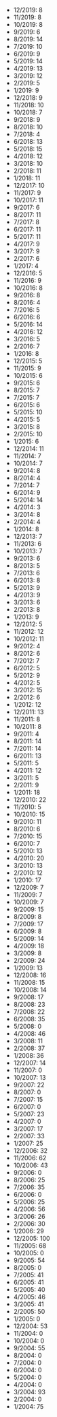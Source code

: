 *  12/2019: 8
*  11/2019: 8
*  10/2019: 8
*  9/2019: 6
*  8/2019: 14
*  7/2019: 10
*  6/2019: 9
*  5/2019: 14
*  4/2019: 13
*  3/2019: 12
*  2/2019: 5
*  1/2019: 9
*  12/2018: 9
*  11/2018: 10
*  10/2018: 7
*  9/2018: 9
*  8/2018: 10
*  7/2018: 4
*  6/2018: 13
*  5/2018: 15
*  4/2018: 12
*  3/2018: 10
*  2/2018: 11
*  1/2018: 11
*  12/2017: 10
*  11/2017: 9
*  10/2017: 11
*  9/2017: 6
*  8/2017: 11
*  7/2017: 8
*  6/2017: 11
*  5/2017: 11
*  4/2017: 9
*  3/2017: 9
*  2/2017: 6
*  1/2017: 4
*  12/2016: 5
*  11/2016: 9
*  10/2016: 8
*  9/2016: 8
*  8/2016: 4
*  7/2016: 5
*  6/2016: 6
*  5/2016: 14
*  4/2016: 12
*  3/2016: 5
*  2/2016: 7
*  1/2016: 8
*  12/2015: 5
*  11/2015: 9
*  10/2015: 6
*  9/2015: 6
*  8/2015: 7
*  7/2015: 7
*  6/2015: 6
*  5/2015: 10
*  4/2015: 5
*  3/2015: 8
*  2/2015: 10
*  1/2015: 6
*  12/2014: 11
*  11/2014: 7
*  10/2014: 7
*  9/2014: 8
*  8/2014: 4
*  7/2014: 7
*  6/2014: 9
*  5/2014: 14
*  4/2014: 3
*  3/2014: 8
*  2/2014: 4
*  1/2014: 8
*  12/2013: 7
*  11/2013: 6
*  10/2013: 7
*  9/2013: 6
*  8/2013: 5
*  7/2013: 6
*  6/2013: 8
*  5/2013: 9
*  4/2013: 9
*  3/2013: 6
*  2/2013: 8
*  1/2013: 9
*  12/2012: 5
*  11/2012: 12
*  10/2012: 11
*  9/2012: 4
*  8/2012: 6
*  7/2012: 7
*  6/2012: 5
*  5/2012: 9
*  4/2012: 5
*  3/2012: 15
*  2/2012: 6
*  1/2012: 12
*  12/2011: 13
*  11/2011: 8
*  10/2011: 8
*  9/2011: 4
*  8/2011: 14
*  7/2011: 14
*  6/2011: 13
*  5/2011: 5
*  4/2011: 12
*  3/2011: 5
*  2/2011: 9
*  1/2011: 18
*  12/2010: 22
*  11/2010: 5
*  10/2010: 15
*  9/2010: 11
*  8/2010: 6
*  7/2010: 15
*  6/2010: 7
*  5/2010: 13
*  4/2010: 20
*  3/2010: 13
*  2/2010: 12
*  1/2010: 17
*  12/2009: 7
*  11/2009: 7
*  10/2009: 7
*  9/2009: 15
*  8/2009: 8
*  7/2009: 17
*  6/2009: 8
*  5/2009: 14
*  4/2009: 18
*  3/2009: 8
*  2/2009: 24
*  1/2009: 13
*  12/2008: 16
*  11/2008: 15
*  10/2008: 14
*  9/2008: 17
*  8/2008: 23
*  7/2008: 22
*  6/2008: 35
*  5/2008: 0
*  4/2008: 46
*  3/2008: 11
*  2/2008: 37
*  1/2008: 36
*  12/2007: 14
*  11/2007: 0
*  10/2007: 13
*  9/2007: 22
*  8/2007: 0
*  7/2007: 15
*  6/2007: 0
*  5/2007: 23
*  4/2007: 0
*  3/2007: 17
*  2/2007: 33
*  1/2007: 25
*  12/2006: 32
*  11/2006: 62
*  10/2006: 43
*  9/2006: 0
*  8/2006: 25
*  7/2006: 35
*  6/2006: 0
*  5/2006: 25
*  4/2006: 56
*  3/2006: 26
*  2/2006: 30
*  1/2006: 29
*  12/2005: 100
*  11/2005: 68
*  10/2005: 0
*  9/2005: 54
*  8/2005: 0
*  7/2005: 41
*  6/2005: 41
*  5/2005: 40
*  4/2005: 46
*  3/2005: 41
*  2/2005: 50
*  1/2005: 0
*  12/2004: 53
*  11/2004: 0
*  10/2004: 0
*  9/2004: 55
*  8/2004: 0
*  7/2004: 0
*  6/2004: 0
*  5/2004: 0
*  4/2004: 0
*  3/2004: 93
*  2/2004: 0
*  1/2004: 75